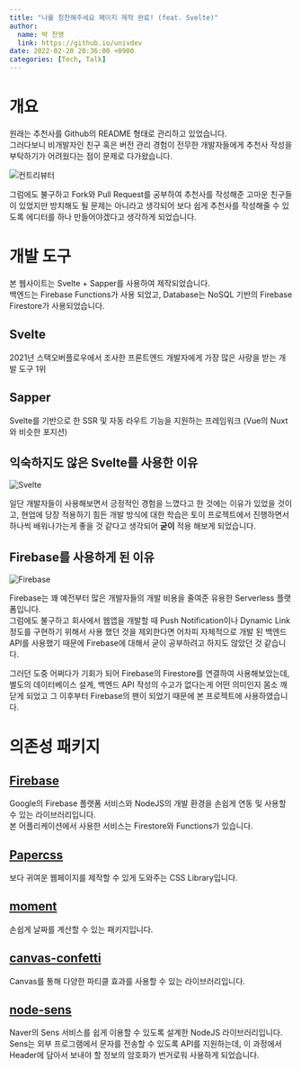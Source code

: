 ```yaml
---
title: "나를 칭찬해주세요 페이지 제작 완료! (feat. Svelte)"
author:
  name: 박 찬영
  link: https://github.io/univdev
date: 2022-02-20 20:36:00 +0900
categories: [Tech, Talk]
---
```

# 개요
원래는 추천사를 Github의 README 형태로 관리하고 있었습니다.  
그러다보니 비개발자인 친구 혹은 버전 관리 경험이 전무한 개발자들에게 추천사 작성을 부탁하기가 어려웠다는 점이 문제로 다가왔습니다.

![컨트리뷰터][컨트리뷰터]

그럼에도 불구하고 Fork와 Pull Request를 공부하여 추천사를 작성해준 고마운 친구들이 있었지만 방치해도 될 문제는 아니라고 생각되어 보다 쉽게 추천사를 작성해줄 수 있도록 에디터를 하나 만들어야겠다고 생각하게 되었습니다.
# 개발 도구
본 웹사이트는 Svelte + Sapper를 사용하여 제작되었습니다.  
백엔드는 Firebase Functions가 사용 되었고, Database는 NoSQL 기반의 Firebase Firestore가 사용되었습니다.

## Svelte
2021년 스택오버플로우에서 조사한 프론트엔드 개발자에게 가장 많은 사랑을 받는 개발 도구 1위  
## Sapper
Svelte를 기반으로 한 SSR 및 자동 라우트 기능을 지원하는 프레임워크 (Vue의 Nuxt와 비슷한 포지션)
## 익숙하지도 않은 Svelte를 사용한 이유
![Svelte][Svelte]

일단 개발자들이 사용해보면서 긍정적인 경험을 느꼈다고 한 것에는 이유가 있었을 것이고, 현업에 당장 적용하기 힘든 개발 방식에 대한 학습은 토이 프로젝트에서 진행하면서 하나씩 배워나가는게 좋을 것 같다고 생각되어 **굳이** 적용 해보게 되었습니다.
## Firebase를 사용하게 된 이유
![Firebase][Firebase]

Firebase는 꽤 예전부터 많은 개발자들의 개발 비용을 줄여준 유용한 Serverless 플랫폼입니다.  
그럼에도 불구하고 회사에서 웹앱을 개발할 때 Push Notification이나 Dynamic Link 정도를 구현하기 위해서 사용 했던 것을 제외한다면 어차피 자체적으로 개발 된 백엔드 API를 사용했기 때문에 Firebase에 대해서 굳이 공부하려고 하지도 않았던 것 같습니다.

그러던 도중 어쩌다가 기회가 되어 Firebase의 Firestore를 연결하여 사용해보았는데, 별도의 데이터베이스 설계, 백엔드 API 작성의 수고가 없다는게 어떤 의미인지 몸소 깨닫게 되었고 그 이후부터 Firebase의 팬이 되었기 때문에 본 프로젝트에 사용하였습니다.
# 의존성 패키지
## [Firebase][Firebase Link]
Google의 Firebase 플랫폼 서비스와 NodeJS의 개발 환경을 손쉽게 연동 및 사용할 수 있는 라이브러리입니다.  
본 어플리케이션에서 사용한 서비스는 Firestore와 Functions가 있습니다.
## [Papercss][PaperCSS]
보다 귀여운 웹페이지를 제작할 수 있게 도와주는 CSS Library입니다.
## [moment][moment]
손쉽게 날짜를 계산할 수 있는 패키지입니다.
## [canvas-confetti][Canvas Confetti]
Canvas를 통해 다양한 파티클 효과를 사용할 수 있는 라이브러리입니다.
## [node-sens][Node Sens]
Naver의 Sens 서비스를 쉽게 이용할 수 있도록 설계한 NodeJS 라이브러리입니다.  
Sens는 외부 프로그램에서 문자를 전송할 수 있도록 API를 지원하는데, 이 과정에서 Header에 담아서 보내야 할 정보의 암호화가 번거로워 사용하게 되었습니다.

[컨트리뷰터]: https://firebasestorage.googleapis.com/v0/b/univdev-github-io.appspot.com/o/%E1%84%8E%E1%85%AE%E1%84%8E%E1%85%A5%E1%86%AB%E1%84%89%E1%85%A1_%E1%84%8F%E1%85%A5%E1%86%AB%E1%84%90%E1%85%B3%E1%84%85%E1%85%B5%E1%84%87%E1%85%B2%E1%84%90%E1%85%A5.png?alt=media&token=13f79482-f44c-454e-9d51-59c357926fde
[Svelte]: https://firebasestorage.googleapis.com/v0/b/univdev-github-io.appspot.com/o/svelte.png?alt=media&token=d1556ee0-f3a9-4324-93fc-edeb4a99d7d4
[Firebase]: https://firebasestorage.googleapis.com/v0/b/univdev-github-io.appspot.com/o/Firebase_Logo.png?alt=media&token=13a7c022-f5e0-4b27-8638-d855bb051d60
[Firebase Link]: https://firebase.google.com/
[PaperCSS]: https://www.getpapercss.com/
[moment]: https://www.npmjs.com/package/moment
[Canvas Confetti]: https://www.npmjs.com/package/canvas-confetti
[Node Sens]: https://www.npmjs.com/package/node-sens